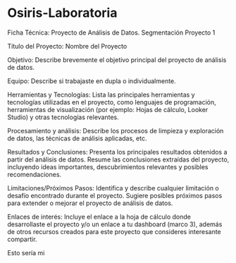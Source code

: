 # Osiris-Laboratoria
Ficha Técnica: Proyecto de Análisis de Datos. Segmentación Proyecto 1 

Título del Proyecto: Nombre del Proyecto

Objetivo:
Describe brevemente el objetivo principal del proyecto de análisis de datos.

Equipo:
Describe si trabajaste en dupla o individualmente.

Herramientas y Tecnologías:
Lista las principales herramientas y tecnologías utilizadas en el proyecto, como lenguajes de programación, herramientas de visualización (por ejemplo: Hojas de cálculo, Looker Studio) y otras tecnologías relevantes.

Procesamiento y análisis:
Describe los procesos de limpieza y exploración de datos, las técnicas de análisis aplicadas, etc.

Resultados y Conclusiones:
Presenta los principales resultados obtenidos a partir del análisis de datos.
Resume las conclusiones extraídas del proyecto, incluyendo ideas importantes, descubrimientos relevantes y posibles recomendaciones.

Limitaciones/Próximos Pasos:
Identifica y describe cualquier limitación o desafío encontrado durante el proyecto.
Sugiere posibles próximos pasos para extender o mejorar el proyecto de análisis de datos.

Enlaces de interés:
Incluye el enlace a la hoja de cálculo donde desarrollaste el proyecto y/o un enlace a tu dashboard (marco 3), además de otros recursos creados para este proyecto que consideres interesante compartir.

Esto sería mi 